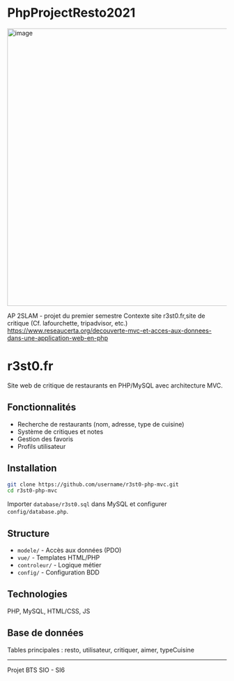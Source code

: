 # PhpProjectResto2021
<img width="960" height="637" alt="image" src="https://github.com/user-attachments/assets/0c948b78-8a29-4e02-a69c-f73e170260a7" />

AP 2SLAM - projet du premier semestre
Contexte
site r3st0.fr,site de critique (Cf. lafourchette, tripadvisor, etc.)
https://www.reseaucerta.org/decouverte-mvc-et-acces-aux-donnees-dans-une-application-web-en-php

# r3st0.fr

Site web de critique de restaurants en PHP/MySQL avec architecture MVC.

## Fonctionnalités

- Recherche de restaurants (nom, adresse, type de cuisine)
- Système de critiques et notes
- Gestion des favoris
- Profils utilisateur

## Installation

```bash
git clone https://github.com/username/r3st0-php-mvc.git
cd r3st0-php-mvc
```

Importer `database/r3st0.sql` dans MySQL et configurer `config/database.php`.

## Structure

- `modele/` - Accès aux données (PDO)
- `vue/` - Templates HTML/PHP  
- `controleur/` - Logique métier
- `config/` - Configuration BDD

## Technologies

PHP, MySQL, HTML/CSS, JS

## Base de données

Tables principales : resto, utilisateur, critiquer, aimer, typeCuisine

---

Projet BTS SIO - SI6
